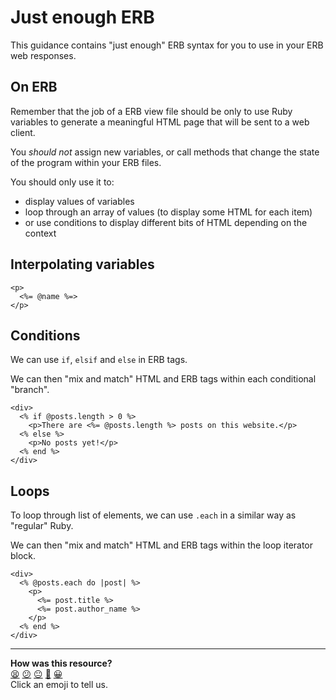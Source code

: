 # Just enough ERB

This guidance contains "just enough" ERB syntax for you to use in your ERB web responses.

## On ERB

Remember that the job of a ERB view file should be only to use Ruby variables to generate a meaningful HTML page that will be sent to a web client.

You _should not_ assign new variables, or call methods that change the state of the program within your ERB files.

You should only use it to:
  * display values of variables
  * loop through an array of values (to display some HTML for each item)
  * or use conditions to display different bits of HTML depending on the context

## Interpolating variables

```erb
<p>
  <%= @name %=>
</p>
```

## Conditions

We can use `if`, `elsif` and `else` in ERB tags. 

We can then "mix and match" HTML and ERB tags within each conditional "branch".

```erb
<div>
  <% if @posts.length > 0 %>
    <p>There are <%= @posts.length %> posts on this website.</p>
  <% else %>
    <p>No posts yet!</p>
  <% end %>
</div>
```

## Loops

To loop through list of elements, we can use `.each` in a similar way as "regular" Ruby.

We can then "mix and match" HTML and ERB tags within the loop iterator block. 

```erb
<div>
  <% @posts.each do |post| %>
    <p>
      <%= post.title %>
      <%= post.author_name %>
    </p>
  <% end %>
</div>
```

<!-- BEGIN GENERATED SECTION DO NOT EDIT -->

---

**How was this resource?**  
[😫](https://airtable.com/shrUJ3t7KLMqVRFKR?prefill_Repository=makersacademy/web-applications&prefill_File=pills/just_enough_erb.md&prefill_Sentiment=😫) [😕](https://airtable.com/shrUJ3t7KLMqVRFKR?prefill_Repository=makersacademy/web-applications&prefill_File=pills/just_enough_erb.md&prefill_Sentiment=😕) [😐](https://airtable.com/shrUJ3t7KLMqVRFKR?prefill_Repository=makersacademy/web-applications&prefill_File=pills/just_enough_erb.md&prefill_Sentiment=😐) [🙂](https://airtable.com/shrUJ3t7KLMqVRFKR?prefill_Repository=makersacademy/web-applications&prefill_File=pills/just_enough_erb.md&prefill_Sentiment=🙂) [😀](https://airtable.com/shrUJ3t7KLMqVRFKR?prefill_Repository=makersacademy/web-applications&prefill_File=pills/just_enough_erb.md&prefill_Sentiment=😀)  
Click an emoji to tell us.

<!-- END GENERATED SECTION DO NOT EDIT -->
